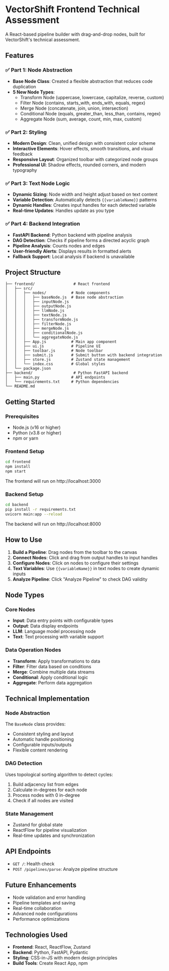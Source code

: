 # VectorShift Frontend Technical Assessment

A React-based pipeline builder with drag-and-drop nodes, built for VectorShift's technical assessment.

## Features

### ✅ Part 1: Node Abstraction
- **Base Node Class**: Created a flexible abstraction that reduces code duplication
- **5 New Node Types**: 
  - Transform Node (uppercase, lowercase, capitalize, reverse, custom)
  - Filter Node (contains, starts_with, ends_with, equals, regex)
  - Merge Node (concatenate, join, union, intersection)
  - Conditional Node (equals, greater_than, less_than, contains, regex)
  - Aggregate Node (sum, average, count, min, max, custom)

### ✅ Part 2: Styling
- **Modern Design**: Clean, unified design with consistent color scheme
- **Interactive Elements**: Hover effects, smooth transitions, and visual feedback
- **Responsive Layout**: Organized toolbar with categorized node groups
- **Professional UI**: Shadow effects, rounded corners, and modern typography

### ✅ Part 3: Text Node Logic
- **Dynamic Sizing**: Node width and height adjust based on text content
- **Variable Detection**: Automatically detects `{{variableName}}` patterns
- **Dynamic Handles**: Creates input handles for each detected variable
- **Real-time Updates**: Handles update as you type

### ✅ Part 4: Backend Integration
- **FastAPI Backend**: Python backend with pipeline analysis
- **DAG Detection**: Checks if pipeline forms a directed acyclic graph
- **Pipeline Analysis**: Counts nodes and edges
- **User-friendly Alerts**: Displays results in formatted alerts
- **Fallback Support**: Local analysis if backend is unavailable

## Project Structure

```
├── frontend/                 # React frontend
│   ├── src/
│   │   ├── nodes/           # Node components
│   │   │   ├── baseNode.js  # Base node abstraction
│   │   │   ├── inputNode.js
│   │   │   ├── outputNode.js
│   │   │   ├── llmNode.js
│   │   │   ├── textNode.js
│   │   │   ├── transformNode.js
│   │   │   ├── filterNode.js
│   │   │   ├── mergeNode.js
│   │   │   ├── conditionalNode.js
│   │   │   └── aggregateNode.js
│   │   ├── App.js           # Main app component
│   │   ├── ui.js            # Pipeline UI
│   │   ├── toolbar.js       # Node toolbar
│   │   ├── submit.js        # Submit button with backend integration
│   │   ├── store.js         # Zustand state management
│   │   └── index.css        # Global styles
│   └── package.json
├── backend/                  # Python FastAPI backend
│   ├── main.py              # API endpoints
│   └── requirements.txt     # Python dependencies
└── README.md
```

## Getting Started

### Prerequisites
- Node.js (v16 or higher)
- Python (v3.8 or higher)
- npm or yarn

### Frontend Setup
```bash
cd frontend
npm install
npm start
```
The frontend will run on http://localhost:3000

### Backend Setup
```bash
cd backend
pip install -r requirements.txt
uvicorn main:app --reload
```
The backend will run on http://localhost:8000

## How to Use

1. **Build a Pipeline**: Drag nodes from the toolbar to the canvas
2. **Connect Nodes**: Click and drag from output handles to input handles
3. **Configure Nodes**: Click on nodes to configure their settings
4. **Text Variables**: Use `{{variableName}}` in text nodes to create dynamic inputs
5. **Analyze Pipeline**: Click "Analyze Pipeline" to check DAG validity

## Node Types

### Core Nodes
- **Input**: Data entry points with configurable types
- **Output**: Data display endpoints
- **LLM**: Language model processing node
- **Text**: Text processing with variable support

### Data Operation Nodes
- **Transform**: Apply transformations to data
- **Filter**: Filter data based on conditions
- **Merge**: Combine multiple data streams
- **Conditional**: Apply conditional logic
- **Aggregate**: Perform data aggregation

## Technical Implementation

### Node Abstraction
The `BaseNode` class provides:
- Consistent styling and layout
- Automatic handle positioning
- Configurable inputs/outputs
- Flexible content rendering

### DAG Detection
Uses topological sorting algorithm to detect cycles:
1. Build adjacency list from edges
2. Calculate in-degrees for each node
3. Process nodes with 0 in-degree
4. Check if all nodes are visited

### State Management
- Zustand for global state
- ReactFlow for pipeline visualization
- Real-time updates and synchronization

## API Endpoints

- `GET /`: Health check
- `POST /pipelines/parse`: Analyze pipeline structure

## Future Enhancements

- Node validation and error handling
- Pipeline templates and saving
- Real-time collaboration
- Advanced node configurations
- Performance optimizations

## Technologies Used

- **Frontend**: React, ReactFlow, Zustand
- **Backend**: Python, FastAPI, Pydantic
- **Styling**: CSS-in-JS with modern design principles
- **Build Tools**: Create React App, npm
